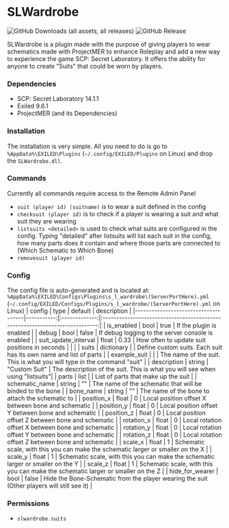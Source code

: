 # SLWardrobe
![GitHub Downloads (all assets, all releases)](https://img.shields.io/github/downloads/ChochoZagorski/SLWardrobe/total) ![GitHub Release](https://img.shields.io/github/v/release/ChochoZagorski/SLWardrobe)

SLWardrobe is a plugin made with the purpose of giving players to wear schematics made with ProjectMER to enhance Roleplay and add a new way to experience the game SCP: Secret Laboratory.
It offers the ability for anyone to create "Suits" that could be worn by players.

### Dependencies
 - SCP: Secret Laboratory 14.1.1
 - Exiled 9.6.1
 - ProjectMER (and its Dependencies)

### Installation
The installation is very simple. All you need to do is go to ``%AppData%\EXILED\Plugins`` (``~/.config/EXILED/Plugins`` on Linux) and drop the ``SLWardrobe.dll``.

### Commands
Currently all commands require access to the Remote Admin Panel
 - ``suit (player id) (suitname)`` is to wear a suit defined in the config
 - ``checksuit (player id)`` is to check if a player is wearing a suit and what suit they are wearing
 - ``listsuits <detailed>`` is used to check what suits are configured in the config. Typing "detailed" after listsuits will list each suit in the config, how many parts does it contain and where those parts are connected to (Which Schematic to Which Bone)
 - ``removesuit (player id)``

### Config
The config file is auto-generated and is located at: ``%AppData%\EXILED\Configs\Plugins\s_l_wardrobe\(ServerPortHere).yml`` (``~/.config/EXILED/Configs/Plugins/s_l_wardrobe/(ServerPortHere).yml`` on Linux)
| config                              | type       | default       | description                                                                  |
|-------------------------------------|-----------:|:-------------:|:----------------------------------------------------------------------------:|
| is_enabled                          | bool       | true          | If the plugin is enabled                                                     |
| debug                               | bool       | false         | If debug logging to the server console is enabled                            |
| suit_update_interval                | float      | 0.33          | How often to update suit positions in seconds                                |
|                                                                                                                                                 |
| suits                               | dictionary |               | Define custom suits. Each suit has its own name and list of parts            |
| example_suit                        |            |               | The name of the suit. This is what you will type in the command "suit"       |
| description                         | string     | "Custom Suit" | The description of the suit. This is what you will see when using "listsuits"|
| parts                               | list       |               | List of parts that make up the suit                                          |
| schematic_name                      | string     | ""            | The name of the schematic that will be binded to the bone                    |
| bone_name                           | string     | ""            | The name of the bone to attach the schematic to                              |
| position_x                          | float      | 0             | Local position offset X between bone and schematic                           |
| position_y                          | float      | 0             | Local position offset Y between bone and schematic                           |
| position_z                          | float      | 0             | Local position offset Z between bone and schematic                           |
| rotation_x                          | float      | 0             | Local rotation offset X between bone and schematic                           |
| rotation_y                          | float      | 0             | Local rotation offset Y between bone and schematic                           |
| rotation_z                          | float      | 0             | Local rotation offset Z between bone and schematic                           |
| scale_x                             | float      | 1             | Schematic scale, with this you can make the schematic larger or smaller on the X |
| scale_y                             | float      | 1             | Schematic scale, with this you can make the schematic larger or smaller on the Y |
| scale_z                             | float      | 1             | Schematic scale, with this you can make the schematic larger or smaller on the Z |
| hide_for_wearer                     | bool       | false         | Hide the Bone-Schematic from the player wearing the suit (Other players will still see it) |

### Permissions
 - ``slwardrobe.suits``